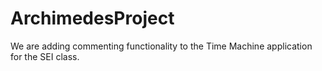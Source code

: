 # ArchimedesProject
We are adding commenting functionality to the Time Machine application for the SEI class.
